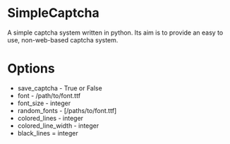 SimpleCaptcha
=============

A simple captcha system written in python.  Its aim is to provide an easy to use, non-web-based captcha system.

Options
=======

* save_captcha - True or False
* font - /path/to/font.ttf
* font_size - integer
* random_fonts - [/paths/to/font.ttf]
* colored_lines - integer
* colored_line_width - integer
* black_lines = integer

